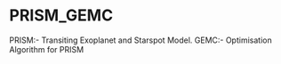 # PRISM_GEMC
PRISM:- Transiting Exoplanet and Starspot Model. GEMC:-  Optimisation Algorithm for PRISM
